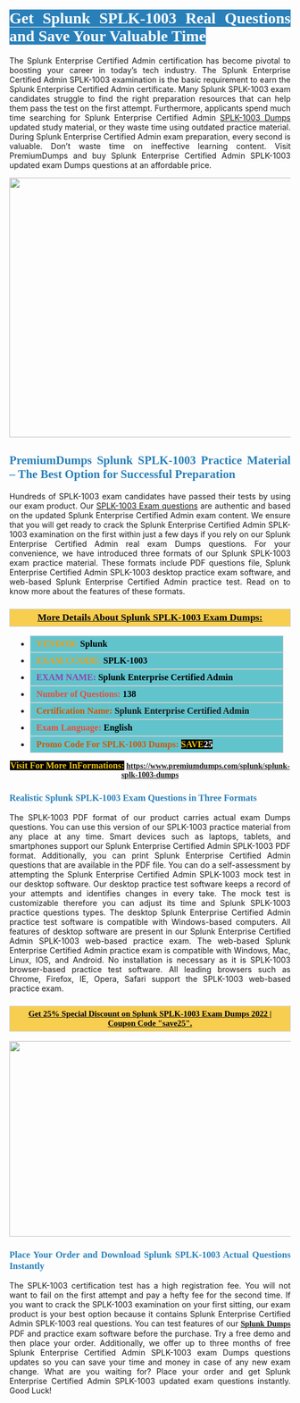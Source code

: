 <h1 style="text-align: justify;"><span style="color:#ffffff;"><span style="font-family:Georgia,serif;"><strong><span style="background-color:#2980b9;">Get Splunk SPLK-1003 Real Questions and Save Your Valuable Time</span></strong></span></span></h1>

<p style="text-align: justify;">The Splunk Enterprise Certified Admin certification has become pivotal to boosting your career in today’s tech industry. The Splunk Enterprise Certified Admin SPLK-1003 examination is the basic requirement to earn the Splunk Enterprise Certified Admin certificate. Many Splunk SPLK-1003 exam candidates struggle to find the right preparation resources that can help them pass the test on the first attempt. Furthermore, applicants spend much time searching for Splunk Enterprise Certified Admin <a href="https://www.premiumdumps.com/splunk/splunk-splk-1003-dumps">SPLK-1003 Dumps</a> updated study material, or they waste time using outdated practice material. During Splunk Enterprise Certified Admin exam preparation, every second is valuable. Don’t waste time on ineffective learning content. Visit PremiumDumps and buy Splunk Enterprise Certified Admin SPLK-1003 updated exam Dumps questions at an affordable price.</p>

<p style="text-align: center;"><a href="https://www.premiumdumps.com/splunk/splunk-splk-1003-dumps"><img alt="" src="https://i.imgur.com/KJGzbJ2.jpeg" style="width: 700px; height: 465px;" /></a></p>

<h2 style="text-align: justify;"><span style="color:#2980b9;"><span style="font-family:Georgia,serif;"><strong>PremiumDumps Splunk SPLK-1003 Practice Material – The Best Option for Successful Preparation</strong></span></span></h2>

<p style="text-align: justify;">Hundreds of SPLK-1003 exam candidates have passed their tests by using our exam product. Our <a href="https://www.premiumdumps.com/splunk/splunk-splk-1003-dumps">SPLK-1003 Exam questions</a> are authentic and based on the updated Splunk Enterprise Certified Admin exam content. We ensure that you will get ready to crack the Splunk Enterprise Certified Admin SPLK-1003 examination on the first within just a few days if you rely on our Splunk Enterprise Certified Admin real exam Dumps questions. For your convenience, we have introduced three formats of our Splunk SPLK-1003 exam practice material. These formats include PDF questions file, Splunk Enterprise Certified Admin SPLK-1003 desktop practice exam software, and web-based Splunk Enterprise Certified Admin practice test. Read on to know more about the features of these formats.</p>

<h3 style="background: #f7ce50; border: 1px solid rgb(204, 204, 204); padding: 5px 10px; text-align: center;"><span style="font-family:Georgia,serif;"><u><u><span style="color:#000000;"><span style="font-size:11pt"><span style="line-height:normal"><b><span style="font-size:13.0pt"><span cambria="">More Details About Splunk SPLK-1003 Exam Dumps:</span></span></b></span></span></span></u></u></span></h3>

<ul>
	<li style="margin:0cm 10pt">
	<div style="background:#61c4cd; border: 1px solid rgb(204, 204, 204); padding: 5px 10px; text-align: justify;"><span style="font-family:Georgia,serif;"><span style="font-size:11pt"><span style="line-height:normal"><b><span style="font-size:12.0pt"><span new="" roman="" times=""><span style="color:#f39c12;">VENDOR:</span> <span style="color:#000000;">Splunk</span></span></span></b></span></span></span></div>
	</li>
	<li style="margin:0cm 10pt">
	<div style="background: #61c4cd; border: 1px solid rgb(204, 204, 204); padding: 5px 10px; text-align: justify;"><span style="font-family:Georgia,serif;"><span style="font-size:11pt"><span style="line-height:normal"><b><span style="font-size:12.0pt"><span new="" roman="" times=""><span style="color:#f39c12;">EXAM CCODE:</span> <span style="color:#000000;">SPLK-1003</span></span></span></b></span></span></span></div>
	</li>
	<li style="margin:0cm 10pt">
	<div style="background: #61c4cd; border: 1px solid rgb(204, 204, 204); padding: 5px 10px; text-align: justify;"><span style="font-family:Georgia,serif;"><span style="font-size:11pt"><span style="line-height:normal"><b><span style="font-size:12.0pt"><span new="" roman="" times=""><span style="color:#8e44ad;">EXAM NAME:</span> <span style="color:#000000;">Splunk Enterprise Certified Admin</span></span></span></b></span></span></span></div>
	</li>
	<li style="margin:0cm 10pt">
	<div style="background: #61c4cd; border: 1px solid rgb(204, 204, 204); padding: 5px 10px;"><span style="font-family:Georgia,serif;"><span style="font-size:11pt"><span style="line-height:normal"><b><span style="font-size:12.0pt"><span new="" roman="" times=""><span style="color:#e74c3c;">Number of Questions:</span><span style="color:#000000;"><span style="color:#f1c40f;"> </span>138</span></span></span></b></span></span></span></div>
	</li>
	<li style="margin:0cm 10pt">
	<div style="background: #61c4cd; border: 1px solid rgb(204, 204, 204); padding: 5px 10px; text-align: justify;"><span style="font-family:Georgia,serif;"><span style="font-size:11pt"><span style="line-height:normal"><b><span style="font-size:12.0pt"><span new="" roman="" times=""><span style="color:#d35400;">Certification Name:</span> Splunk Enterprise Certified Admin</span></span></b></span></span></span></div>
	</li>
	<li style="margin:0cm 10pt">
	<div style="background: #61c4cd; border: 1px solid rgb(204, 204, 204); padding: 5px 10px; text-align: justify;"><span style="font-family:Georgia,serif;"><span style="font-size:11pt"><span style="line-height:normal"><b><span style="font-size:12.0pt"><span new="" roman="" times=""><span style="color:#e74c3c;">Exam Language:</span> <span style="color:#000000;">English</span></span></span></b></span></span></span></div>
	</li>
	<li style="margin:0cm 10pt">
	<div style="background: #61c4cd; border: 1px solid rgb(204, 204, 204); padding: 5px 10px;"><span style="font-family:Georgia,serif;"><span style="font-size:11pt"><span style="line-height:normal"><b><span style="font-size:12.0pt"><span new="" roman="" times=""><span style="color:#d35400;">Promo Code For SPLK-1003 Dumps:</span><span style="color:#f1c40f;"> <span style="background-color:#000000;">SAVE</span></span><span style="color:#ffffff;"><span style="background-color:#000000;">25</span></span></span></span></b></span></span></span></div>
	</li>
</ul>

<p style="text-align: center;"><span style="font-family:Georgia,serif;"><strong><span style="font-size:16px;"><span style="color:#f1c40f;"><span style="background-color:#000000;">Visit For More InFormations:</span></span></span> <a href="https://www.premiumdumps.com/splunk/splunk-splk-1003-dumps">https://www.premiumdumps.com/splunk/splunk-splk-1003-dumps</a></strong></span></p>

<h3 style="text-align: justify;"><span style="color:#2980b9;"><span style="font-family:Georgia,serif;"><strong><strong><strong>Realistic Splunk SPLK-1003 Exam Questions in Three Formats</strong></strong></strong></span></span></h3>

<p style="text-align: justify;">The SPLK-1003 PDF format of our product carries actual exam Dumps questions. You can use this version of our SPLK-1003 practice material from any place at any time. Smart devices such as laptops, tablets, and smartphones support our Splunk Enterprise Certified Admin SPLK-1003 PDF format. Additionally, you can print Splunk Enterprise Certified Admin questions that are available in the PDF file. You can do a self-assessment by attempting the Splunk Enterprise Certified Admin SPLK-1003 mock test in our desktop software. Our desktop practice test software keeps a record of your attempts and identifies changes in every take. The mock test is customizable therefore you can adjust its time and Splunk SPLK-1003 practice questions types. The desktop Splunk Enterprise Certified Admin practice test software is compatible with Windows-based computers. All features of desktop software are present in our Splunk Enterprise Certified Admin SPLK-1003 web-based practice exam. The web-based Splunk Enterprise Certified Admin practice exam is compatible with Windows, Mac, Linux, IOS, and Android. No installation is necessary as it is SPLK-1003 browser-based practice test software. All leading browsers such as Chrome, Firefox, IE, Opera, Safari support the SPLK-1003 web-based practice exam.</p>

<h3 style="background: rgb(247, 206, 80); border: 1px solid rgb(204, 204, 204); padding: 5px 10px; text-align: center;"><span style="font-family:Georgia,serif;"><u><span style="color:#000000;"><span style="font-size:11pt;"><span style="line-height:normal;"><b><span cambria="">Get 25% Special Discount on Splunk SPLK-1003 Exam Dumps 2022 | Coupon Code "save25".</span></b></span></span></span></u></span></h3>

<p style="text-align: center;"><strong><strong><a href="https://www.premiumdumps.com/splunk/splunk-splk-1003-dumps"><img alt="" src="https://i.imgur.com/F18GQwv.jpeg" style="width: 700px; height: 350px;" /></a></strong></strong></p>

<h3 style="text-align: justify;"><strong><span style="color:#2980b9;"><span style="font-family:Georgia,serif;"><strong><strong><strong>Place Your Order and Download Splunk SPLK-1003 Actual Questions Instantly</strong></strong></strong></span></span></strong></h3>

<p style="text-align: justify;">The SPLK-1003 certification test has a high registration fee. You will not want to fail on the first attempt and pay a hefty fee for the second time. If you want to crack the SPLK-1003 examination on your first sitting, our exam product is your best option because it contains Splunk Enterprise Certified Admin SPLK-1003 real questions. You can test features of our <span style="font-family:Georgia,serif;"><strong><a href="https://www.premiumdumps.com/splunk-exam-dumps">Splunk Dumps</a></strong></span> PDF and practice exam software before the purchase. Try a free demo and then place your order. Additionally, we offer up to three months of free Splunk Enterprise Certified Admin SPLK-1003 exam Dumps questions updates so you can save your time and money in case of any new exam change. What are you waiting for? Place your order and get Splunk Enterprise Certified Admin SPLK-1003 updated exam questions instantly. Good Luck!</p>
